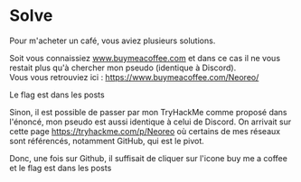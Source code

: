 # Solve

Pour m'acheter un café, vous aviez plusieurs solutions.

Soit vous connaissiez www.buymeacoffee.com et dans ce cas il ne vous restait plus qu'à chercher mon pseudo (identique à Discord).  
Vous vous retrouviez ici : https://www.buymeacoffee.com/Neoreo/

Le flag est dans les posts


Sinon, il est possible de passer par mon TryHackMe comme proposé dans l'énoncé, mon pseudo est aussi identique à celui de Discord. On arrivait sur cette page https://tryhackme.com/p/Neoreo où certains de mes réseaux sont référencés, notamment GitHub, qui est le pivot.

Donc, une fois sur Github, il suffisait de cliquer sur l'icone buy me a coffee et le flag est dans les posts